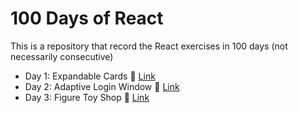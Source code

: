 # 100 Days of React

This is a repository that record the React exercises in 100 days (not necessarily consecutive)

- Day 1: Expandable Cards :bookmark: [Link](./001_expandable_cards/)
- Day 2: Adaptive Login Window :key: [Link](./002_adaptive_login_window/)
- Day 3: Figure Toy Shop :gift: [Link](./003_toy_store/)
